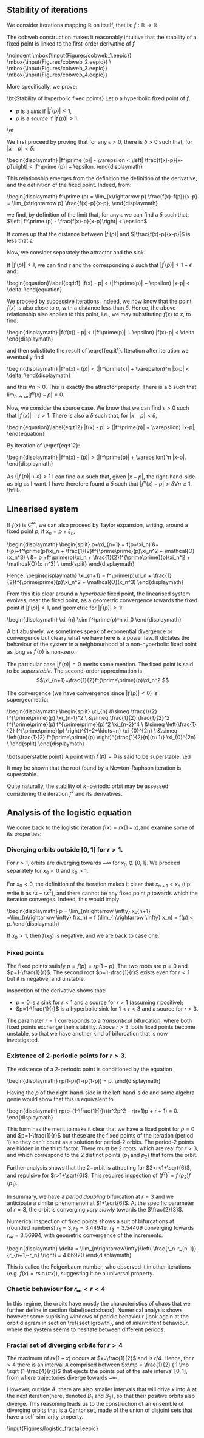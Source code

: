 ## Stability of iterations

We consider iterations mapping $\mathbb{R}$ on itself, that is: $f:\mathbb{R} \rightarrow \mathbb{R}$. 

The cobweb construction makes it reasonably intuitive that the stability of a fixed point is linked to the first-order derivative of $f$

\noindent
\mbox{\input{Figures/cobweb_1.eepic}}
\mbox{\input{Figures/cobweb_2.eepic}} \\
\mbox{\input{Figures/cobweb_3.eepic}}
\mbox{\input{Figures/cobweb_4.eepic}}

More specifically, we prove:

\bt{Stability of hyperbolic fixed points}
Let $p$ a hyperbolic fixed point of $f$.

 - $p$ is a _sink_ if $|f^\prime(p)|<1$, 
 - $p$ is a _source_ if $|f^\prime(p)|>1$. 

\et

We first proceed by proving that for any $\epsilon>0$, there is $\delta >0$ such that, for $|x-p|<\delta$:

\begin{displaymath}
|f^\prime (p)| - \varepsilon < \left| \frac{f(x)-p}{x-p}\right| < |f^\prime (p)| + \epsilon. 
\end{displaymath}

This relationship emerges from the definition the definition of the derivative, and the definition of the fixed point. Indeed, from:

\begin{displaymath}
f^\prime (p) = \lim_{x\rightarrow p} \frac{f(x)-f(p)}{x-p} = \lim_{x\rightarrow p} \frac{f(x)-p}{x-p}, 
\end{displaymath}

we find, by definition of the limit that, for any $\epsilon$ we can find a $\delta$ such that:
 $\left| f^\prime (p) - \frac{f(x)-p}{x-p}\right| < \epsilon$. 

It comes up that the distance between $|f^\prime (p)|$ and $|\frac{f(x)-p}{x-p}|$ is less that $\epsilon$. 

Now, we consider separately the attractor and the sink. 

If $|f^\prime (p) |<1$, we can find $\epsilon$ and the corresponding $\delta$ such that $|f^\prime(p)| < 1-\epsilon$ and:

\begin{equation}\label{eq:it1}
|f(x) -  p| < (|f^\prime(p)| + \epsilon) |x-p|  < \delta.
\end{equation}

We proceed by successive iterations. Indeed, we now know that the point $f(x)$ is also close to $p$, with a distance less than $\delta$. Hence, the above relationship also applies to this point, i.e., 
we may substituting $f(x)$ to $x$, to find:

\begin{displaymath}
|f(f(x)) -  p| < (|f^\prime(p)| + \epsilon) |f(x)-p|  < \delta
\end{displaymath}

and then substitute the result of \eqref{eq:it1}. Iteration after iteration we eventually find

\begin{displaymath}
|f^n(x) -  (p)| < (|f^\prime(x)| + \varepsilon)^n |x-p|  < \delta, 
\end{displaymath}

and this  $\forall n>0$. This is exactly the attractor property. There is a $\delta$ such that $\lim_{n\rightarrow\infty}|f^n(x)-p|=0$. 

Now, we consider the source case. We know that we can find  $\epsilon >0$ such
that $|f^\prime(x)|-\epsilon >1$. There is also a $\delta$ such that, for $|x-p|<\delta$, 

\begin{equation}\label{eq:t12}
|f(x) -  p| > (|f^\prime(p)| + \varepsilon) |x-p|,
\end{equation}

By iteration of \eqref{eq:t12}: 

\begin{displaymath}
|f^n(x) -  (p)| > (|f^\prime(p)| + \varepsilon)^n |x-p|. 
\end{displaymath}

As $(|f^\prime(p)| + \varepsilon)>1$ I can find a $n$ such that, given $|x-p|$, the right-hand-side as big as I want. I have therefore found a $\delta$ such that $|f^n(x) -  p| > \delta  \forall n \geq 1$. \hfill$\square$.

## Linearised system

If $f(x)$ is $C^\infty$, we can also proceed by Taylor expansion, writing, around a fixed point $p$, if $x_n=p+\xi_n$,

\begin{displaymath}
\begin{split}
p+\xi_{n+1} = f(p+\xi_n) &= f(p)+f^\prime(p)\xi_n + \frac{1}{2}f^{\prime\prime}(p)\xi_n^2 + \mathcal{O}(x_n^3) \\
                     &= p   +f^\prime(p)\xi_n + \frac{1}{2}f^{\prime\prime}(p)\xi_n^2 + \mathcal{O}(x_n^3) \\
\end{split}
\end{displaymath}

Hence, 
\begin{displaymath}
\xi_{n+1} = f^\prime(p)\xi_n + \frac{1}{2}f^{\prime\prime}(p)\xi_n^2 + \mathcal{O}(x_n^3) 
\end{displaymath}

From this it is clear around a _hyperbolic_ fixed point, the linearised system evolves, near the fixed point, as a geometric convergence towards the fixed point if $|f^\prime (p)| < 1$, and geometric for $|f^\prime (p)| > 1$:

\begin{displaymath}
\xi_{n} \sim  f^\prime(p)^n xi_0
\end{displaymath}


A bit abusively, we sometimes speak of exponential divergence or convergence but cleary what we have here is a power law. It dictates the behaviour of the system in a neighbourhood of a non-hyperbolic fixed point as long as $f^\prime(p)$ is non-zero. 

The particular case  $|f^\prime (p)| = 0$ merits some mention. The fixed point is said to be _superstable_. The second-order approximation is $$\xi_{n+1}=\frac{1}{2}f^{\prime\prime}(p)\xi_n^2.$$ 


The convergence (we have convergence since  $|f^\prime (p)| < 0$)  is supergeometric:

\begin{displaymath}
\begin{split}
\xi_{n} &\simeq \frac{1}{2} f^{\prime\prime}(p) \xi_{n-1}^2 \\
       &\simeq \frac{1}{2}  \frac{1}{2}^2 f^{\prime\prime}(p) f^{\prime\prime}(p)^2  \xi_{n-2}^4 \\
       &\simeq \left(\frac{1}{2} f^{\prime\prime}(p) \right)^{1+2+\ldots+n}   \xi_{0}^{2n} \\
       &\simeq \left(\frac{1}{2} f^{\prime\prime}(p) \right)^{\frac{1}{2}(n)(n+1)}   \xi_{0}^{2n} \\
\end{split}
\end{displaymath}


\bd{superstable point}
A point with  $f^{\prime}(p)=0$  is said to be superstable. 
\ed

It may be shown that the root found by a Newton-Raphson iteration is superstable. 

Quite naturally, the stability of $k-$periodic orbit may be assessed considering the iteration $f^k$ and its derivatives.

## Analysis of the logistic equation

We come back to the logistic iteration $f(x)=rx(1-x)$,and examine some of its properties:

### Diverging orbits outside $[0,1]$ for $r>1$. 

For $r>1$, orbits are diverging towards $-\infty$ for $x_0 \notin [0,1]$. We proceed separately for $x_0<0$ and $x_0>1$. 

For $x_0<0$, the definition of the iteration makes it clear that $x_{n+1} < x_{n}$ (tip: write it as $rx-rx^2$), and there cannot be any fixed point $p$ towards which the iteration converges. Indeed, this would imply

\begin{displaymath}
p = \lim_{n\rightarrow \infty} x_{n+1} =\lim_{n\rightarrow \infty} f(x_n) = f (\lim_{n\rightarrow \infty} x_n) = f(p) < p.
\end{displaymath}

If $x_0>1$, then $f(x_0)$ is negative, and we are back to case one. 

### Fixed points 

The fixed points satisfy $p=f(p)=rp(1-p)$. The two roots are $p=0$ and $p=1-\frac{1}{r}$. The second root $p=1-\frac{1}{r}$ exists even for $r<1$ but it is negative, and unstable. 

Inspection of the derivative shows that:

- $p=0$ is a sink for $r<1$ and a source for $r>1$ (assuming $r$ positive);
- $p=1-\frac{1}{r}$ is a hyperbolic sink for $1<r<3$ and a source for $r>3$. 


The paramater $r=1$ corresponds to a _transcritical_ bifurcation, where both fixed points exchange their stability. Above $r>3$, both fixed points become unstable, so that we have another kind of bifurcation that is now investigated. 

### Existence of 2-periodic points for $r>3$. 

The existence of a 2-periodic point is conditioned by the equation

\begin{displaymath}
rp(1-p)(1-rp(1-p)) = p.
\end{displaymath}

Having the $p$ of the right-hand-side in the left-hand-side and some algebra genie would show that this is equivalent to

\begin{displaymath}
rp(p-(1-\frac{1}{r}))(r^2p^2 - r(r+1)p + r + 1) = 0.
\end{displaymath}

This form has the merit to make it clear that we have a fixed point for $p=0$ and $p=1-\frac{1}{r}$ but these are the fixed points of the iteration (period 1) so they can't count as a solution for period-2 orbits. The period-2 points are hidden in the third factor. There must be 2 roots, which are real for $r>3$, and which correspond to the $2$ distinct points ($p_1$ and $p_2$) that form the orbit. 

Further analysis shows that the $2-$orbit is attracting for $3<r<1+\sqrt{6}$, and repulsive for $r>1+\sqrt{6}$. This requires inspection of $(f^2)^\prime=f^\prime(p_2)f^\prime(p_1)$. 

In summary, we have a _period doubling_ bifurcation at $r=3$ and we anticipate a similar phenomenon at $1+\sqrt{6}$. At the specific parameter of $r=3$, the orbit is  converging _very slowly_ towards the $\frac{2}{3}$. 

Numerical inspection of fixed points shows a suit of bifurcations at (rounded numbers) $r_1=3, r_2=3.44949$, $r_3=3.54409$ converging towards $r_\infty = 3.56994$, with geometric convergence of the increments: 

\begin{displaymath}
\delta = \lim_{n\rightarrow\infty}\left( \frac{r_n-r_{n-1}}{r_{n+1}-r_n} \right) = 4.66920
\end{displaymath}

This is called the Feigenbaum number, who observed it in other iterations (e.g. $f(x)=r\sin(\pi x)$), suggesting it be a universal property. 

### Chaotic behaviour for $r_\infty < r < 4$

In this regime, the orbits have mostly  the characteristics of chaos that we further define in section \label{sect:chaos}. Numerical analysis shows however some suprising windows of peridic behaviour (look again at the orbit diagram in section \ref{sect:lgrowth}, and of _intermittent_ behaviour, where the system seems to hesitate between different periods. 

### Fractal set of diverging orbits  for $r>4$

The maximum of $rx(1-x)$ occurs at $x=\frac{1}{2}$ and is $r/4$. Hence, for $r>4$ there is an interval $A$ comprised between $x\mp = \frac{1}{2} ( 1 \mp \sqrt {1-\frac{4}{r}})$ that ejects the points out of the safe interval $[0,1]$, from where trajectories diverge towards $-\infty$. 

However, outside $A$, there are also smaller intervals that will drive $x$ into $A$ at the next iteration(here, denoted $B_1$ and $B_2$), so that their positive orbits also diverge.  This reasoning leads us to the construction of an ensemble of diverging orbits that is a Cantor set, made of the union of disjoint sets that have a self-similarity property. 

\input{Figures/logistic_fractal.eepic}

